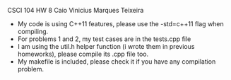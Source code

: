 CSCI 104
HW 8
Caio Vinicius Marques Teixeira

- My code is using C++11 features, please use the -std=c++11 flag when compiling.
- For problems 1 and 2, my test cases are in the tests.cpp file
- I am using the util.h helper function (i wrote them in previous homeworks), please compile its .cpp file too.
- My makefile is included, please check it if you have any compilation problem.